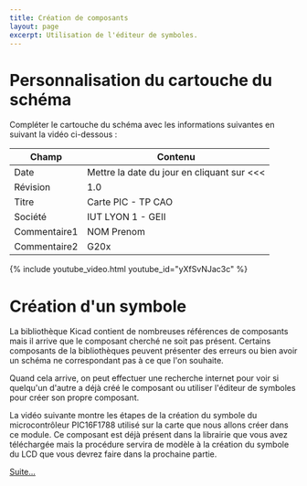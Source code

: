 ```yaml
---
title: Création de composants
layout: page
excerpt: Utilisation de l'éditeur de symboles.
---
```


# Personnalisation du cartouche du schéma

Compléter le cartouche du schéma avec les informations suivantes en suivant la vidéo ci-dessous :

| Champ        | Contenu                                       |
| ------------ | --------------------------------------------- |
| Date         | Mettre la date du jour en cliquant sur \<\<\< |
| Révision     | 1.0                                           |
| Titre        | Carte PIC - TP CAO                            |
| Société      | IUT LYON 1 - GEII                             |
| Commentaire1 | NOM Prenom                                    |
| Commentaire2 | G20x                                          |

{% include youtube_video.html youtube_id="yXfSvNJac3c" %}

# Création d'un symbole

La bibliothèque Kicad contient de nombreuses références de composants mais il arrive que le composant cherché ne soit pas présent. Certains composants de la bibliothèques peuvent présenter des erreurs ou bien avoir un schéma ne correspondant pas à ce que l'on souhaite.

Quand cela arrive, on peut effectuer une recherche internet pour voir si quelqu'un d'autre a déjà créé le composant ou utiliser l'éditeur de symboles pour créer son propre composant.

La vidéo suivante montre les étapes de la création du symbole du microcontrôleur PIC16F1788 utilisé sur la carte que nous allons créer dans ce module. Ce composant est déjà présent dans la librairie que vous avez téléchargée mais la procédure servira de modèle à la création du symbole du LCD que vous devrez faire dans la prochaine partie.

[Suite...]({{site.baseurl}}/enonces/tp3)
